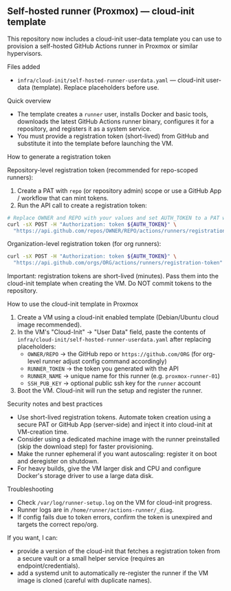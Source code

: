 ## Self-hosted runner (Proxmox) — cloud-init template

This repository now includes a cloud-init user-data template you can use to provision a self-hosted GitHub Actions runner in Proxmox or similar hypervisors.

Files added
- `infra/cloud-init/self-hosted-runner-userdata.yaml` — cloud-init user-data (template). Replace placeholders before use.

Quick overview
- The template creates a `runner` user, installs Docker and basic tools, downloads the latest GitHub Actions runner binary, configures it for a repository, and registers it as a system service.
- You must provide a registration token (short-lived) from GitHub and substitute it into the template before launching the VM.

How to generate a registration token

Repository-level registration token (recommended for repo-scoped runners):

1. Create a PAT with `repo` (or repository admin) scope or use a GitHub App / workflow that can mint tokens.
2. Run the API call to create a registration token:

```bash
# Replace OWNER and REPO with your values and set AUTH_TOKEN to a PAT with the correct scope
curl -sX POST -H "Authorization: token ${AUTH_TOKEN}" \
  "https://api.github.com/repos/OWNER/REPO/actions/runners/registration-token" | jq -r .token
```

Organization-level registration token (for org runners):

```bash
curl -sX POST -H "Authorization: token ${AUTH_TOKEN}" \
  "https://api.github.com/orgs/ORG/actions/runners/registration-token" | jq -r .token
```

Important: registration tokens are short-lived (minutes). Pass them into the cloud-init template when creating the VM. Do NOT commit tokens to the repository.

How to use the cloud-init template in Proxmox

1. Create a VM using a cloud-init enabled template (Debian/Ubuntu cloud image recommended).
2. In the VM's "Cloud-Init" -> "User Data" field, paste the contents of `infra/cloud-init/self-hosted-runner-userdata.yaml` after replacing placeholders:
   - `OWNER/REPO` -> the GitHub repo or `https://github.com/ORG` (for org-level runner adjust config command accordingly)
   - `RUNNER_TOKEN` -> the token you generated with the API
   - `RUNNER_NAME` -> unique name for this runner (e.g. `proxmox-runner-01`)
   - `SSH_PUB_KEY` -> optional public ssh key for the `runner` account
3. Boot the VM. Cloud-init will run the setup and register the runner.

Security notes and best practices
- Use short-lived registration tokens. Automate token creation using a secure PAT or GitHub App (server-side) and inject it into cloud-init at VM-creation time.
- Consider using a dedicated machine image with the runner preinstalled (skip the download step) for faster provisioning.
- Make the runner ephemeral if you want autoscaling: register it on boot and deregister on shutdown.
- For heavy builds, give the VM larger disk and CPU and configure Docker's storage driver to use a large data disk.

Troubleshooting
- Check `/var/log/runner-setup.log` on the VM for cloud-init progress.
- Runner logs are in `/home/runner/actions-runner/_diag`.
- If config fails due to token errors, confirm the token is unexpired and targets the correct repo/org.

If you want, I can:
- provide a version of the cloud-init that fetches a registration token from a secure vault or a small helper service (requires an endpoint/credentials).
- add a systemd unit to automatically re-register the runner if the VM image is cloned (careful with duplicate names).
